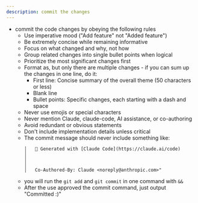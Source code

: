 ```yaml
---
description: commit the changes
---
```


- commit the code changes by obeying the following rules
  - Use imperative mood ("Add feature" not "Added feature")
  - Be extremely concise while remaining informative
  - Focus on what changed and why, not how
  - Group related changes into single bullet points when logical
  - Prioritize the most significant changes first
  - Format as, but only there are multiple changes - if you can sum up the
    changes in one line, do it:
    - First line: Concise summary of the overall theme (50 characters or less)
    - Blank line
    - Bullet points: Specific changes, each starting with a dash and space
  - Never use emojis or special characters
  - Never mention Claude, claude-code, AI assistance, or co-authoring
  - Avoid redundant or obvious statements
  - Don't include implementation details unless critical
  - The commit message should never include something like:
    ```
    │   🤖 Generated with [Claude Code](https://claude.ai/code)                   │
    │                                                                             │
    │   Co-Authored-By: Claude <noreply@anthropic.com>"
    ```
  - you will run the `git add` and `git commit` in one command with `&&`
  - After the use approved the commit command, just output "Committed :)"
